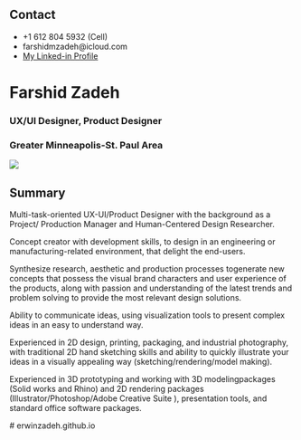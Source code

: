 <!DOCTYPE html>
<html>
<head>
  <title>Farshid Zadeh Resume</title>
  <meta charset="utf-8"/>
  <link rel="stylesheet" type="text/css" href="main.css">
</head>
<body>
  <div class="container">
    <div class="nav">
      <h2>Contact</h2>
      <ul>
        <li>+1 612 804 5932 (Cell)</li>
        <li>farshidmzadeh@icloud.com</li>
        <li><a href="www.linkedin.com/in/farshidzadeh-9613328a">My Linked-in Profile</a></li>
      </ul>
    </div>
    <div class="main">
      <h1>Farshid Zadeh</h1>
      <h3>UX/UI Designer, Product Designer</h3>
      <h3>Greater Minneapolis-St. Paul Area</h3>
      <img src="https://www.dropbox.com/s/8d9x7fg0xg2y97o/920501%201590133%2064.jpg?dl=0"/>
      <h2>Summary</h2>
      <p>Multi-task-oriented UX-UI/Product Designer with the background as a Project/ Production Manager and Human-Centered Design Researcher.</p>
      <p>Concept creator with development skills, to design in an engineering or manufacturing-related environment, that delight the end-users.</p>
      <p>Synthesize research, aesthetic and production processes togenerate new concepts that possess the visual brand characters and user experience of the products, along with passion and understanding of the latest trends and problem solving to provide the most relevant design solutions.</p>
      <p>Ability to communicate ideas, using visualization tools to present complex ideas in an easy to understand way.</p>
      <p>Experienced in 2D design, printing, packaging, and industrial photography, with traditional 2D hand sketching skills and ability to quickly illustrate your ideas in a visually appealing way (sketching/rendering/model making).</p>
      <p>Experienced in 3D prototyping and working with 3D modelingpackages (Solid works and Rhino) and 2D rendering packages (Illustrator/Photoshop/Adobe Creative Suite ), presentation tools, and standard office software packages.</p>
    </div>
  </div>
</body>
</html># erwinzadeh.github.io
